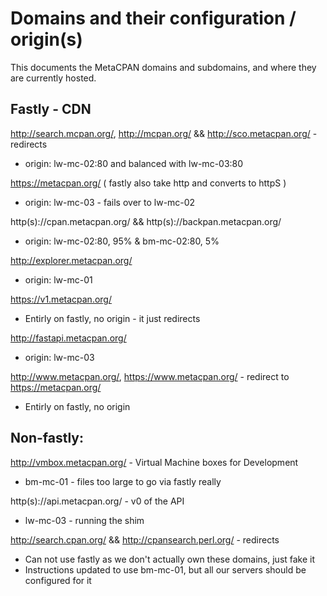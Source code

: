 # Domains and their configuration / origin(s)

This documents the MetaCPAN domains and subdomains, and where
they are currently hosted.

## Fastly - CDN

http://search.mcpan.org/, http://mcpan.org/ && http://sco.metacpan.org/ - redirects

 * origin: lw-mc-02:80 and balanced with lw-mc-03:80

https://metacpan.org/  ( fastly also take http and converts to httpS )

 * origin: lw-mc-03 - fails over to lw-mc-02

http(s)://cpan.metacpan.org/ && http(s)://backpan.metacpan.org/

 * origin: lw-mc-02:80, 95% & bm-mc-02:80, 5%

http://explorer.metacpan.org/

 * origin: lw-mc-01

https://v1.metacpan.org/

 * Entirly on fastly, no origin - it just redirects

http://fastapi.metacpan.org/

 * origin: lw-mc-03

http://www.metacpan.org/, https://www.metacpan.org/ - redirect to https://metacpan.org/

 * Entirly on fastly, no origin

## Non-fastly:

http://vmbox.metacpan.org/ - Virtual Machine boxes for Development

  * bm-mc-01 - files too large to go via fastly really

http(s)://api.metacpan.org/ - v0 of the API

  * lw-mc-03 - running the shim

http://search.cpan.org/ && http://cpansearch.perl.org/ - redirects

  * Can not use fastly as we don't actually own these domains, just fake it
  * Instructions updated to use bm-mc-01, but all our servers should be configured for it
